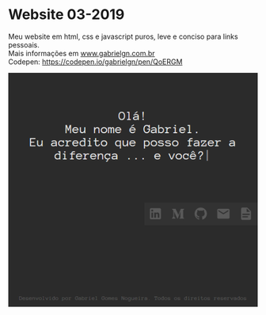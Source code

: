 # Website 03-2019
Meu website em html, css e javascript puros, leve e conciso para links pessoais.
<br/>Mais informações em www.gabrielgn.com.br
<br/>Codepen: https://codepen.io/gabrielgn/pen/QoERGM

![alt text](https://github.com/Gabriel-gn/Site-Pessoal-03-2019/raw/master/images/Screenshot.png)

